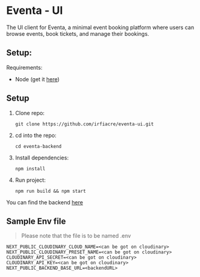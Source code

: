 # Eventa - UI

The UI client for Eventa, a minimal event booking platform where users can browse
events, book tickets, and manage their bookings.

## Setup:
Requirements:
- Node (get it [here](https://nodejs.org/en/download))

## Setup
1. Clone repo:
    ```:bash
    git clone https://github.com/irfiacre/eventa-ui.git
    ```
2. cd into the repo:
    ```:bash
    cd eventa-backend
    ```

3. Install dependencies:
    ```:bash
    npm install
    ```

3. Run project:
    ```:bash
    npm run build && npm start
    ```

You can find the backend [here](https://github.com/irfiacre/eventa-backend)

## Sample Env file 
> Please note that the file is to be named .env

```:plain
NEXT_PUBLIC_CLOUDINARY_CLOUD_NAME=<can be got on cloudinary>
NEXT_PUBLIC_CLOUDINARY_PRESET_NAME=<can be got on cloudinary>
CLOUDINARY_API_SECRET=<can be got on cloudinary>
CLOUDINARY_API_KEY=<can be got on cloudinary>
NEXT_PUBLIC_BACKEND_BASE_URL=<backendURL>
```
